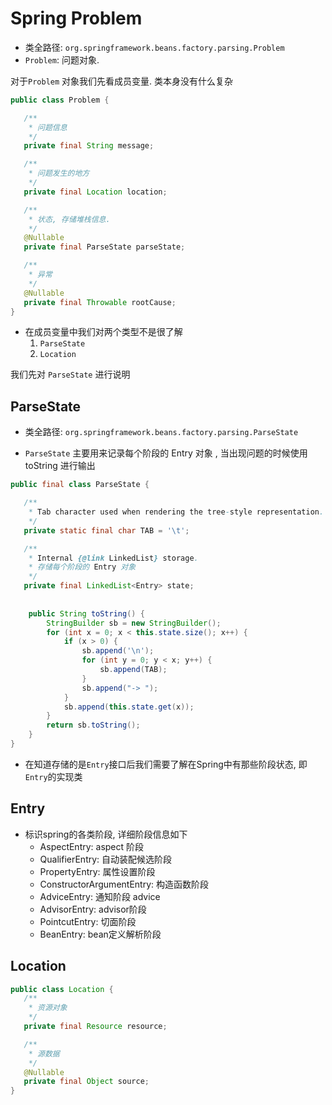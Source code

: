 # Spring Problem
- 类全路径: `org.springframework.beans.factory.parsing.Problem`
- `Problem`: 问题对象. 



对于`Problem` 对象我们先看成员变量. 类本身没有什么复杂





```java
public class Problem {

   /**
    * 问题信息
    */
   private final String message;

   /**
    * 问题发生的地方
    */
   private final Location location;

   /**
    * 状态, 存储堆栈信息. 
    */
   @Nullable
   private final ParseState parseState;

   /**
    * 异常
    */
   @Nullable
   private final Throwable rootCause;
}
```





- 在成员变量中我们对两个类型不是很了解
  1. `ParseState`
  2. `Location`



我们先对 `ParseState` 进行说明



## ParseState
- 类全路径: `org.springframework.beans.factory.parsing.ParseState`



- `ParseState` 主要用来记录每个阶段的 Entry 对象 , 当出现问题的时候使用 toString 进行输出



```java
public final class ParseState {

   /**
    * Tab character used when rendering the tree-style representation.
    */
   private static final char TAB = '\t';

   /**
    * Internal {@link LinkedList} storage.
    * 存储每个阶段的 Entry 对象
    */
   private final LinkedList<Entry> state;
    
    
    public String toString() {
		StringBuilder sb = new StringBuilder();
		for (int x = 0; x < this.state.size(); x++) {
			if (x > 0) {
				sb.append('\n');
				for (int y = 0; y < x; y++) {
					sb.append(TAB);
				}
				sb.append("-> ");
			}
			sb.append(this.state.get(x));
		}
		return sb.toString();
	}
}
```



- 在知道存储的是`Entry`接口后我们需要了解在Spring中有那些阶段状态, 即`Entry`的实现类



## Entry

- 标识spring的各类阶段, 详细阶段信息如下
  - AspectEntry: aspect 阶段
  - QualifierEntry: 自动装配候选阶段
  - PropertyEntry: 属性设置阶段
  - ConstructorArgumentEntry: 构造函数阶段
  - AdviceEntry: 通知阶段 advice
  - AdvisorEntry: advisor阶段
  - PointcutEntry: 切面阶段
  - BeanEntry: bean定义解析阶段









## Location





```java
public class Location {
   /**
    * 资源对象
    */
   private final Resource resource;

   /**
    * 源数据
    */
   @Nullable
   private final Object source;
}
```